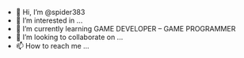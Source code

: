 - 👋 Hi, I’m @spider383
- 👀 I’m interested in ...
- 🌱 I’m currently learning GAME DEVELOPER – GAME PROGRAMMER
- 💞️ I’m looking to collaborate on ...
- 📫 How to reach me ...

<!---
spider383/spider383 is a ✨ special ✨ repository because its `README.md` (this file) appears on your GitHub profile.
You can click the Preview link to take a look at your changes.
--->
